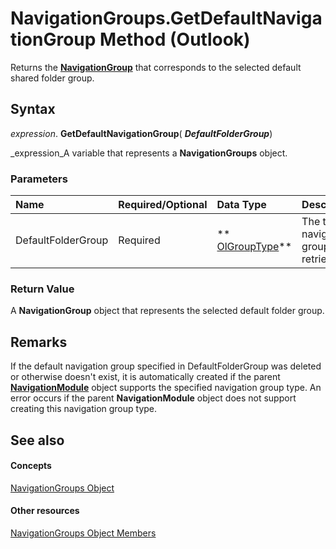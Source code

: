 
# NavigationGroups.GetDefaultNavigationGroup Method (Outlook)

Returns the  **[NavigationGroup](a96eb2b1-af1f-71b2-6a0b-dcb5078beb1f.md)** that corresponds to the selected default shared folder group.


## Syntax

 _expression_. **GetDefaultNavigationGroup**( **_DefaultFolderGroup_**)

 _expression_A variable that represents a  **NavigationGroups** object.


### Parameters



|**Name**|**Required/Optional**|**Data Type**|**Description**|
|:-----|:-----|:-----|:-----|
|DefaultFolderGroup|Required| ** [OlGroupType](2a5ee820-41fa-91fc-2ce0-46d97fc4bf11.md)**|The type of navigation group to be retrieved.|

### Return Value

A  **NavigationGroup** object that represents the selected default folder group.


## Remarks

If the default navigation group specified in DefaultFolderGroup was deleted or otherwise doesn't exist, it is automatically created if the parent **[NavigationModule](76565eaf-1e64-f5d4-b90f-ba156863802c.md)** object supports the specified navigation group type. An error occurs if the parent **NavigationModule** object does not support creating this navigation group type.


## See also


#### Concepts


 [NavigationGroups Object](07206203-36a9-7467-3a89-24fa2a7c2b1f.md)
#### Other resources


 [NavigationGroups Object Members](c87e7f44-7dc3-ac9d-c0b8-a5c0b60688d3.md)
